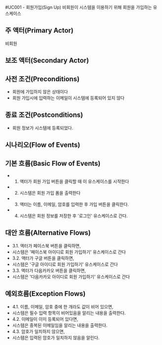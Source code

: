 #UC001 - 회원가입(Sign Up)
비회원이 시스템을 이용하기 위해 회원을 가입하는 유스케이스

## 주 액터(Primary Actor)
비회원

## 보조 액터(Secondary Actor)

## 사전 조건(Preconditions)
- 회원에 가입하지 않은 상태이다
- 회원 가입시에 입력하는 이메일이 시스템에 등록되어 있지 않다

## 종료 조건(Postconditions)
- 회원 정보가 시스템에 등록되었다.

## 시나리오(Flow of Events)

## 기본 흐름(Basic Flow of Events)
- 1. 액터가 회원 가입 버튼을 클릭할 때 이 유스케이스를 시작한다
- 2. 시스템은 회원 가입 폼을 출력한다
- 3. 액터는 이름, 이메일, 암호를 입력한 후 가입 버튼을 클릭한다.
- 4. 시스템은 회원 정보를 저장한 후 '로그인' 유스케이스로 간다.

## 대안 흐름(Alternative Flows)
- 3.1. 액터가 페이스북 버튼을 클릭하면,
 - 시스템은 '페이스북 아이디로 회원 가입하기' 유스케이스로 간다
- 3.2. 액터가 구글 버튼을 클릭하면,
 - 시스템은 '구글 아이디로 회원 가입하기' 유스케이스로 간다
- 3.3. 액터가 다음카카오 버튼을 클릭하면,
 - 시스템은 '다음카카오 아이디로 회원 가입하기' 유스케이스로 간다 

## 예외흐름(Exception Flows)
- 4.1. 이름, 이메일, 암호 중에 한 개라도 값이 비어 있으면, 
 - 시스템은 필수 입력 항목이 비어있음을 알리는 내용을 출력한다.
- 4.2. 이메일이 이미 등록되어 있다면,
 - 시스템은 중복된 이메일임을 알리는 내용을 출력한다.
- 4.3. 암호가 일치하지 않으면,
 - 시스템은 입력된 암호가 일치하지 않음을 알린다.
